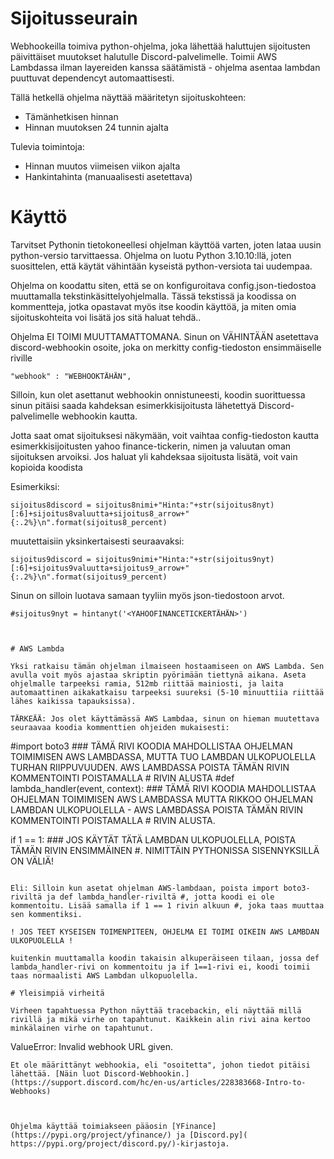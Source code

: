 # Sijoitusseurain
Webhookeilla toimiva python-ohjelma, joka lähettää haluttujen sijoitusten päivittäiset muutokset halutulle Discord-palvelimelle. Toimii AWS Lambdassa ilman layereiden kanssa säätämistä - ohjelma asentaa lambdan puuttuvat dependencyt automaattisesti.

Tällä hetkellä ohjelma näyttää määritetyn sijoituskohteen:

- Tämänhetkisen hinnan
- Hinnan muutoksen 24 tunnin ajalta


Tulevia toimintoja:

- Hinnan muutos viimeisen viikon ajalta
- Hankintahinta (manuaalisesti asetettava)

# Käyttö

Tarvitset Pythonin tietokoneellesi ohjelman käyttöä varten, joten lataa uusin python-versio tarvittaessa. Ohjelma on luotu Python 3.10.10:llä, joten suosittelen, että käytät vähintään kyseistä python-versiota tai uudempaa.

Ohjelma on koodattu siten, että se on konfiguroitava config.json-tiedostoa muuttamalla tekstinkäsittelyohjelmalla. Tässä tekstissä ja koodissa on kommentteja, jotka opastavat myös itse koodin käyttöä, ja miten omia sijoituskohteita voi lisätä jos sitä haluat tehdä..

Ohjelma EI TOIMI MUUTTAMATTOMANA. Sinun on VÄHINTÄÄN asetettava discord-webhookin osoite, joka on merkitty config-tiedoston ensimmäiselle riville
```
"webhook" : "WEBHOOKTÄHÄN",
```

Silloin, kun olet asettanut webhookin onnistuneesti, koodin suorittuessa sinun pitäisi saada kahdeksan esimerkkisijoitusta lähetettyä Discord-palvelimelle webhookin kautta.

Jotta saat omat sijoituksesi näkymään, voit vaihtaa config-tiedoston kautta esimerkkisijoitusten yahoo finance-tickerin, nimen ja valuutan oman sijoituksen arvoiksi. Jos haluat yli kahdeksaa sijoitusta lisätä, voit vain kopioida koodista 


Esimerkiksi:
```
sijoitus8discord = sijoitus8nimi+"Hinta:"+str(sijoitus8nyt)[:6]+sijoitus8valuutta+sijoitus8_arrow+"   {:.2%}\n".format(sijoitus8_percent)
``` 
muutettaisiin yksinkertaisesti seuraavaksi:
```
sijoitus9discord = sijoitus9nimi+"Hinta:"+str(sijoitus9nyt)[:6]+sijoitus9valuutta+sijoitus9_arrow+"   {:.2%}\n".format(sijoitus9_percent)
``` 

Sinun on silloin luotava samaan tyyliin myös json-tiedostoon arvot.

```
#sijoitus9nyt = hintanyt('<YAHOOFINANCETICKERTÄHÄN>')



# AWS Lambda

Yksi ratkaisu tämän ohjelman ilmaiseen hostaamiseen on AWS Lambda. Sen avulla voit myös ajastaa skriptin pyörimään tiettynä aikana. Aseta ohjelmalle tarpeeksi ramia, 512mb riittää mainiosti, ja laita automaattinen aikakatkaisu tarpeeksi suureksi (5-10 minuuttiia riittää lähes kaikissa tapauksissa).

TÄRKEÄÄ: Jos olet käyttämässä AWS Lambdaa, sinun on hieman muutettava seuraavaa koodia kommenttien ohjeiden mukaisesti:
```
#import boto3   ### TÄMÄ RIVI KOODIA MAHDOLLISTAA OHJELMAN TOIMIMISEN AWS LAMBDASSA, MUTTA TUO LAMBDAN ULKOPUOLELLA TURHAN RIIPPUVUUDEN. AWS LAMBDASSA POISTA TÄMÄN RIVIN KOMMENTOINTI POISTAMALLA # RIVIN ALUSTA
#def lambda_handler(event, context):  ### TÄMÄ RIVI KOODIA MAHDOLLISTAA OHJELMAN TOIMIMISEN AWS LAMBDASSA MUTTA RIKKOO OHJELMAN LAMBDAN ULKOPUOLELLA - AWS LAMBDASSA POISTA TÄMÄN RIVIN KOMMENTOINTI POISTAMALLA # RIVIN ALUSTA.


if 1 == 1:   ### JOS KÄYTÄT TÄTÄ LAMBDAN ULKOPUOLELLA, POISTA TÄMÄN RIVIN ENSIMMÄINEN #. NIMITTÄIN PYTHONISSA SISENNYKSILLÄ ON VÄLIÄ!
```

Eli: Silloin kun asetat ohjelman AWS-lambdaan, poista import boto3-riviltä ja def lambda_handler-riviltä #, jotta koodi ei ole kommentoitu. Lisää samalla if 1 == 1 rivin alkuun #, joka taas muuttaa sen kommentiksi.

! JOS TEET KYSEISEN TOIMENPITEEN, OHJELMA EI TOIMI OIKEIN AWS LAMBDAN ULKOPUOLELLA !

kuitenkin muuttamalla koodin takaisin alkuperäiseen tilaan, jossa def lambda_handler-rivi on kommentoitu ja if 1==1-rivi ei, koodi toimii taas normaalisti AWS Lambdan ulkopuolella.

# Yleisimpiä virheitä

Virheen tapahtuessa Python näyttää tracebackin, eli näyttää millä rivillä ja mikä virhe on tapahtunut. Kaikkein alin rivi aina kertoo minkälainen virhe on tapahtunut.

```
ValueError: Invalid webhook URL given.
```
Et ole määrittänyt webhookia, eli "osoitetta", johon tiedot pitäisi lähettää. [Näin luot Discord-Webhookin.](https://support.discord.com/hc/en-us/articles/228383668-Intro-to-Webhooks)



Ohjelma käyttää toimiakseen pääosin [YFinance](https://pypi.org/project/yfinance/) ja [Discord.py](
https://pypi.org/project/discord.py/)-kirjastoja.
